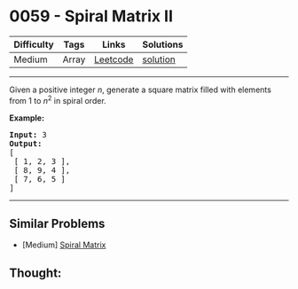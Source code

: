 # 0059 - Spiral Matrix II

Difficulty  | Tags | Links | Solutions
----------- | ---- | ----- | -----
Medium | Array | [Leetcode](https://leetcode.com/problems/spiral-matrix-ii) | [solution](https://leetcode.com/problems/spiral-matrix-ii/solution/)


-----------

<p>Given a positive integer <em>n</em>, generate a square matrix filled with elements from 1 to <em>n</em><sup>2</sup> in spiral order.</p>

<p><strong>Example:</strong></p>

<pre>
<strong>Input:</strong> 3
<strong>Output:</strong>
[
 [ 1, 2, 3 ],
 [ 8, 9, 4 ],
 [ 7, 6, 5 ]
]
</pre>


-----------


## Similar Problems

- [Medium] [Spiral Matrix](spiral-matrix)




## Thought:
